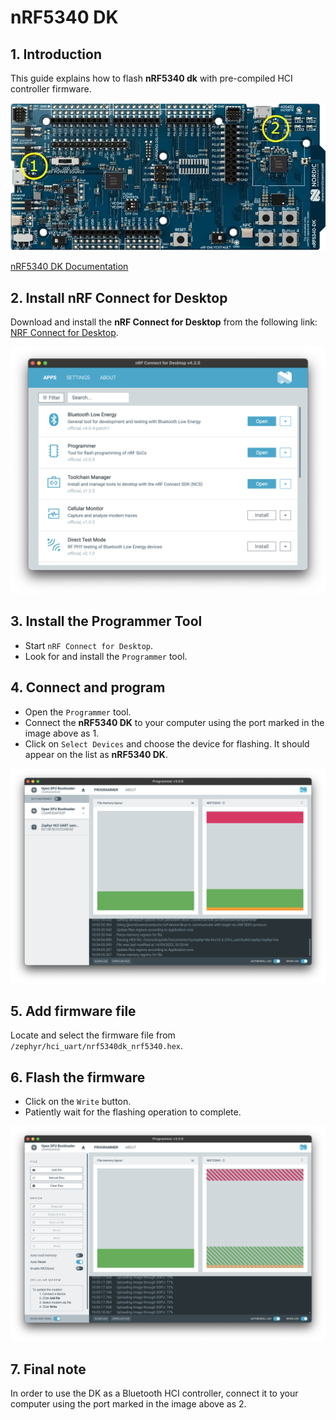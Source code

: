 # nRF5340 DK

## 1. Introduction

This guide explains how to flash **nRF5340 dk** with pre-compiled HCI controller firmware.

![nRF5340 DK Image](./imgs/nrf5340-dk.webp)

[nRF5340 DK Documentation](https://www.nordicsemi.com/Products/Development-hardware/nrf5340-dk)

## 2. Install nRF Connect for Desktop

Download and install the **nRF Connect for Desktop** from the following link: [NRF Connect for Desktop](https://www.nordicsemi.com/Products/Development-tools/nRF-Connect-for-Desktop/Download?lang=en#infotabs).

![nRF Connect for Desktop Installation Image](imgs/nrf-connect.png)

## 3. Install the Programmer Tool

- Start `nRF Connect for Desktop`.
- Look for and install the `Programmer` tool.

## 4. Connect and program

- Open the `Programmer` tool.
- Connect the **nRF5340 DK** to your computer using the port marked in the image above as 1.
- Click on `Select Devices` and choose the device for flashing. It should appear on the list as **nRF5340 DK**.

![Programmer Tool Image](imgs/nrf-select-device.png)

## 5. Add firmware file

Locate and select the firmware file from `/zephyr/hci_uart/nrf5340dk_nrf5340.hex`.

## 6. Flash the firmware

- Click on the `Write` button.
- Patiently wait for the flashing operation to complete.

![Programmer Tool Image](imgs/nrf-flashing.png)

## 7. Final note

In order to use the DK as a Bluetooth HCI controller, connect it to your computer using the port marked in the image above as 2.
